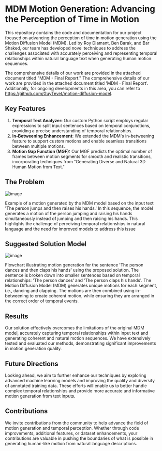 # MDM Motion Generation: Advancing the Perception of Time in Motion

This repository contains the code and documentation for our project focused on advancing the perception of time in motion generation using the Motion Diffusion Model (MDM). Led by Roy Diamant, Ben Barak, and Bar Shaked, our team has developed novel techniques to address the challenges associated with accurately perceiving and representing temporal relationships within natural language text when generating human motion sequences.

The comprehensive details of our work are provided in the attached document titled "MDM - Final Report."
The comprehensive details of our work are provided in the attached document titled 'MDM - Final Report'. Additionally, for ongoing developments in this area, you can refer to https://github.com/GuyTevet/motion-diffusion-model.
## Key Features

1. **Temporal Text Analyzer:** Our custom Python script employs regular expressions to split input sentences based on temporal conjunctions, providing a precise understanding of temporal relationships.
2. **In-Betweening Enhancement:** We extended the MDM's in-betweening feature to support custom motions and enable seamless transitions between multiple motions.
3. **Motion Gap Function (MGF):** Our MGF predicts the optimal number of frames between motion segments for smooth and realistic transitions, incorporating techniques from "Generating Diverse and Natural 3D Human Motion from Text."

## The Problem
![image](https://github.com/royddf503/motion-diffusion-model/assets/43114148/164c0cef-f063-46b3-b350-40ef429fff8b)

Example of a motion generated by the MDM model based on the input text 'The person jumps and then raises his hands.' In this sequence, the model generates a motion of the person jumping and raising his hands simultaneously instead of jumping and then raising his hands. This highlights the challenge of perceiving temporal relationships in natural language and the need for improved models to address this issue
## Suggested Solution Model
![image](https://github.com/royddf503/motion-diffusion-model/assets/43114148/6da7986c-02af-4f06-aa97-94ed5993c09d)

Flowchart illustrating motion generation for the sentence 'The person dances and then claps his hands' using the proposed solution. The sentence is broken down into smaller sentences based on temporal relationships: 'The person dances' and 'The person claps his hands'. The Motion Diffusion Model (MDM) generates unique motions for each segment, i.e., dancing and clapping. The motions are then combined using in-betweening to create coherent motion, while ensuring they are arranged in the correct order of temporal events.

## Results

Our solution effectively overcomes the limitations of the original MDM model, accurately capturing temporal relationships within input text and generating coherent and natural motion sequences. We have extensively tested and evaluated our methods, demonstrating significant improvements in motion generation quality.

## Future Directions

Looking ahead, we aim to further enhance our techniques by exploring advanced machine learning models and improving the quality and diversity of annotated training data. These efforts will enable us to better handle complex temporal relationships and provide more accurate and informative motion generation from text inputs.

## Contributions

We invite contributions from the community to help advance the field of motion generation and temporal perception. Whether through code improvements, additional features, or dataset enhancements, your contributions are valuable in pushing the boundaries of what is possible in generating human-like motion from natural language descriptions.
